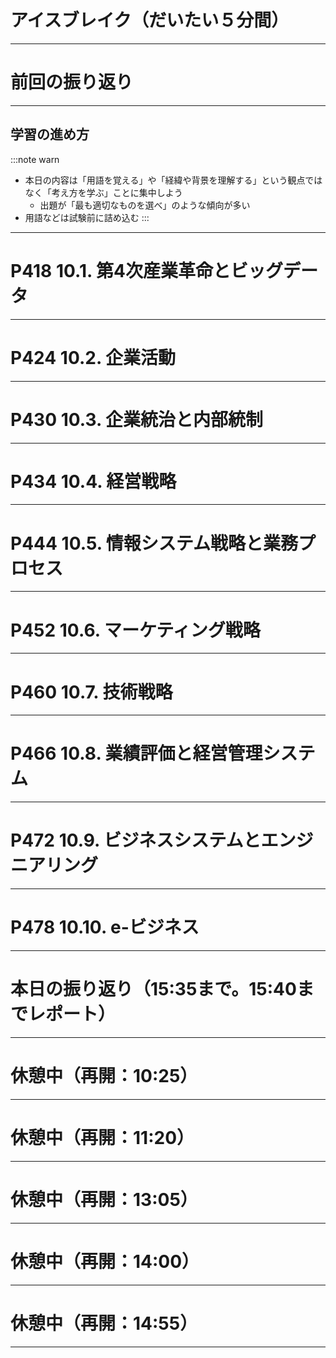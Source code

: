 # アイスブレイク（だいたい５分間）

---

# 前回の振り返り

---

## 学習の進め方
:::note warn
- 本日の内容は「用語を覚える」や「経緯や背景を理解する」という観点ではなく「考え方を学ぶ」ことに集中しよう
  - 出題が「最も適切なものを選べ」のような傾向が多い
- 用語などは試験前に詰め込む
:::

---

# P418 10.1. 第4次産業革命とビッグデータ

---

# P424 10.2. 企業活動

---

# P430 10.3. 企業統治と内部統制

---

# P434 10.4. 経営戦略

---

# P444 10.5. 情報システム戦略と業務プロセス

---

# P452 10.6. マーケティング戦略

---

# P460 10.7. 技術戦略

---

# P466 10.8. 業績評価と経営管理システム

---

# P472 10.9. ビジネスシステムとエンジニアリング

---

# P478 10.10. e-ビジネス

---

# 本日の振り返り（15:35まで。15:40までレポート）

---

# 休憩中（再開：10:25）

---

# 休憩中（再開：11:20）

---

# 休憩中（再開：13:05）

---

# 休憩中（再開：14:00）

---

# 休憩中（再開：14:55）

---
